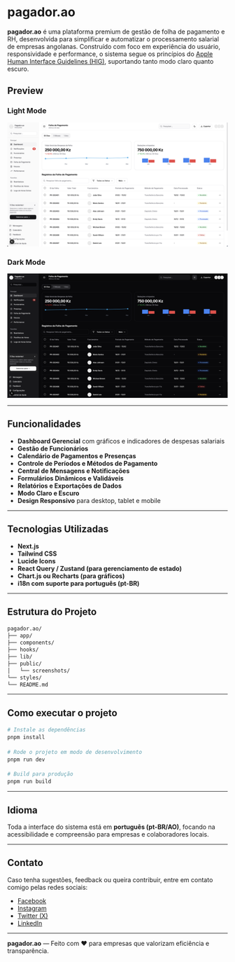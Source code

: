 # pagador.ao

**pagador.ao** é uma plataforma premium de gestão de folha de pagamento e RH, desenvolvida para simplificar e automatizar o processamento salarial de empresas angolanas. Construído com foco em experiência do usuário, responsividade e performance, o sistema segue os princípios do [Apple Human Interface Guidelines (HIG)](https://developer.apple.com/design/human-interface-guidelines/), suportando tanto modo claro quanto escuro.

## Preview

### Light Mode

![Light Mode Preview](./public/screenshots/light-mode.png)

### Dark Mode

![Dark Mode Preview](./public/screenshots/dark-mode.png)

---

## Funcionalidades

- **Dashboard Gerencial** com gráficos e indicadores de despesas salariais
- **Gestão de Funcionários**
- **Calendário de Pagamentos e Presenças**
- **Controle de Períodos e Métodos de Pagamento**
- **Central de Mensagens e Notificações**
- **Formulários Dinâmicos e Validáveis**
- **Relatórios e Exportações de Dados**
- **Modo Claro e Escuro**
- **Design Responsivo** para desktop, tablet e mobile

---

## Tecnologias Utilizadas

- **Next.js**
- **Tailwind CSS**
- **Lucide Icons**
- **React Query / Zustand (para gerenciamento de estado)**
- **Chart.js ou Recharts (para gráficos)**
- **i18n com suporte para português (pt-BR)**

---

## Estrutura do Projeto

```
pagador.ao/
├── app/
├── components/
├── hooks/
├── lib/
├── public/
│   └── screenshots/
└── styles/
└── README.md
```

---

## Como executar o projeto

```bash
# Instale as dependências
pnpm install

# Rode o projeto em modo de desenvolvimento
pnpm run dev

# Build para produção
pnpm run build
```

---

## Idioma

Toda a interface do sistema está em **português (pt-BR/AO)**, focando na acessibilidade e compreensão para empresas e colaboradores locais.

---

## Contato

Caso tenha sugestões, feedback ou queira contribuir, entre em contato comigo pelas redes sociais:

- [Facebook](https://www.facebook.com/ikitumba)
- [Instagram](https://www.instagram.com/albertokitumba/)
- [Twitter (X)](https://x.com/TheKitumba)
- [LinkedIn](https://www.linkedin.com/in/albertokitumba/)

---

**pagador.ao** — Feito com ❤️ para empresas que valorizam eficiência e transparência.
